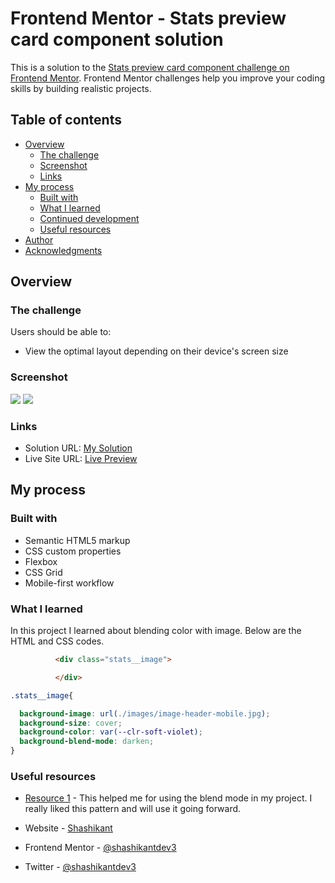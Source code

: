 # Frontend Mentor - Stats preview card component solution

This is a solution to the [Stats preview card component challenge on Frontend Mentor](https://www.frontendmentor.io/challenges/stats-preview-card-component-8JqbgoU62). Frontend Mentor challenges help you improve your coding skills by building realistic projects. 

## Table of contents

- [Overview](#overview)
  - [The challenge](#the-challenge)
  - [Screenshot](#screenshot)
  - [Links](#links)
- [My process](#my-process)
  - [Built with](#built-with)
  - [What I learned](#what-i-learned)
  - [Continued development](#continued-development)
  - [Useful resources](#useful-resources)
- [Author](#author)
- [Acknowledgments](#acknowledgments)

## Overview

### The challenge

Users should be able to:

- View the optimal layout depending on their device's screen size

### Screenshot

![](./screenshot-mobile.jpg)
![](./screenshot-desktop.jpg)


### Links

- Solution URL: [My Solution](https://github.com/shashikantdev3/FrontendMentor-stats-preview-card-component-main)
- Live Site URL: [Live Preview](https://your-live-site-url.com)

## My process

### Built with

- Semantic HTML5 markup
- CSS custom properties
- Flexbox
- CSS Grid
- Mobile-first workflow



### What I learned

In this project I learned about blending color with image. Below are the HTML and CSS codes.

```html
          <div class="stats__image">

          </div>
```
```css
.stats__image{

  background-image: url(./images/image-header-mobile.jpg);
  background-size: cover;
  background-color: var(--clr-soft-violet);
  background-blend-mode: darken;
}
```

### Useful resources

- [Resource 1](https://www.youtube.com/watch?v=-c94pr41jaI&t=20s&ab_channel=KevinPowell) - This helped me for using the blend mode in my project. I really liked this pattern and will use it going forward.


- Website - [Shashikant](https://www.your-site.com)
- Frontend Mentor - [@shashikantdev3](https://www.frontendmentor.io/profile/shashikantdev3)
- Twitter - [@shashikantdev3](https://www.twitter.com/shashikantdev3)

